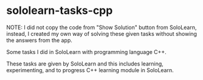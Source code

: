 # sololearn-tasks-cpp

NOTE: I did not copy the code from "Show Solution" button from SoloLearn, instead, I created my own way of solving these given tasks without showing the answers from the app.

Some tasks I did in SoloLearn with programming language C++.

These tasks are given by SoloLearn and this includes learning, experimenting, and to progress C++ learning module in SoloLearn.
